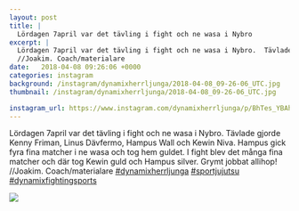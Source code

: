 ```yaml
---
layout: post
title: |
  Lördagen 7april var det tävling i fight och ne wasa i Nybro
excerpt: |
  Lördagen 7april var det tävling i fight och ne wasa i Nybro.  Tävlade gjorde Kenny Friman, Linus Dävfermo, Hampus Wall och Kewin Niva. Hampus gick fyra fina matcher i ne wasa och tog hem guldet. I fight blev det många fina matcher och där tog Kewin guld och Hampus silver. Grymt jobbat allihop!
  //Joakim. Coach/materialare   
date:   2018-04-08 09:26:06 +0000
categories: instagram
background: /instagram/dynamixherrljunga/2018-04-08_09-26-06_UTC.jpg
thumbnail: /instagram/dynamixherrljunga/2018-04-08_09-26-06_UTC.jpg

instagram_url: https://www.instagram.com/dynamixherrljunga/p/BhTes_YBAhL
---
```

Lördagen 7april var det tävling i fight och ne wasa i Nybro.  Tävlade gjorde Kenny Friman, Linus Dävfermo, Hampus Wall och Kewin Niva. Hampus gick fyra fina matcher i ne wasa och tog hem guldet. I fight blev det många fina matcher och där tog Kewin guld och Hampus silver. Grymt jobbat allihop!
//Joakim. Coach/materialare [#dynamixherrljunga](https://www.instagram.com/explore/tags/dynamixherrljunga/) [#sportjujutsu](https://www.instagram.com/explore/tags/sportjujutsu/) [#dynamixfightingsports](https://www.instagram.com/explore/tags/dynamixfightingsports/)



<img src='/www-dynamix-herrljunga/instagram/dynamixherrljunga/2018-04-08_09-26-06_UTC.jpg' class='img-fluid' />
